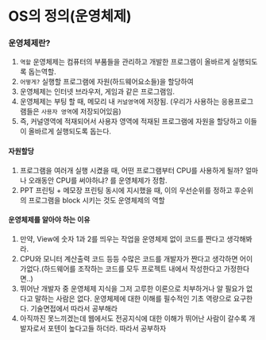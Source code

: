 # OS의 정의(운영체제)
### 운영체제란?
1. `역할` 운영체제는 컴퓨터의 부품들을 관리하고 개발한 프로그램이 올바르게 실행되도록 돕는역할. 
2. `어떻게?` 실행할 프로그램에 자원(하드웨어요소들)을 할당하여
3. 운영체제는 인터넷 브라우저, 게임과 같은 프로그램임.
3. 운영체제는 부팅 할 때, 메모리 내 `커널영역`에 저장됨. (우리가 사용하는 응용프로그램들은 `사용자 영역`에 저장되어있음)
4. 즉, 커널영역에 적재되어서 사용자 영역에 적재된 프로그램에 자원을 할당하고 이들이 올바르게 실행되도록 돕는다.

#### 자원할당
1. 프로그램을 여러개 실행 시켰을 때, 어떤 프로그램부터 CPU를 사용하게 될까? 얼마나 오래동안 CPU를 써야하냐? 를 운영체제가 정함.
2. PPT 프린팅 + 메모장 프린팅 동시에 지시했을 때, 이의 우선순위를 정하고 후순위의 프로그램을 block 시키는 것도 운영체제의 역할

#### 운영체제를 알아야 하는 이유
1. 만약, View에 숫자 1과 2를 띄우는 작업을 운영체제 없이 코드를 짠다고 생각해봐라.
2. CPU와 모니터 계산출력 코드 등등 수많은 코드를 개발자가 짠다고 생각하면 어이가없다.(하드웨어를 조작하는 코드를 모두 프로젝트 내에서 작성한다고 가정한다면..)
3. 뛰어난 개발자 중 운영체제 지식을 그저 고루한 이론으로 치부하거나 알 필요가 없다고 말하는 사람은 없다.  운영체제에 대한 이해를 필수적인 기초 역량으로 요구한다. 기술면접에서 따라서 공부해라
4. 아직까진 못느끼겠는데 웹에서도 전공지식에 대한 이해가 뛰어난 사람이 갈수록 개발자로서 포텐이 높다고들 하더라. 따라서 공부하자
